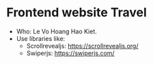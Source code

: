 # Frontend website Travel

- Who: Le Vo Hoang Hao Kiet.
- Use libraries like:
    + Scrollrevealjs: https://scrollrevealjs.org/
    + Swiperjs: https://swiperjs.com/
